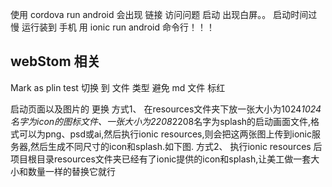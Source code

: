   使用  cordova run android  会出现 链接 访问问题  启动 出现白屏。。 启动时间过慢
  运行装到 手机  用 ionic run android 命令行！！！
  
  ## webStom 相关
  Mark as plin test 切换 到 文件 类型 避免 md 文件 标红

  启动页面以及图片的 更换
    方式1、 在resources文件夹下放一张大小为1024*1024名字为icon的图标文件、一张大小为2208*2208名字为splash的启动画面文件,格式可以为png、psd或ai,然后执行ionic resources,则会把这两张图上传到ionic服务器,然后生成不同尺寸的icon和splash.如下图.
    方式2、 执行ionic resources 后 
        项目根目录resources文件夹已经有了ionic提供的icon和splash,让美工做一套大小和数量一样的替换它就行
